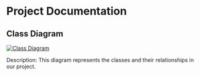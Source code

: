 # Project Documentation

## Class Diagram

[![Class Diagram]([path_to_your_class_diagram_image](https://raw.githubusercontent.com/MoeeinAali/AP-Project/main/Diagrams/ClassDiagram/ClassDiagram.svg))](https://raw.githubusercontent.com/MoeeinAali/AP-Project/main/Diagrams/ClassDiagram/ClassDiagram.svg)

Description: This diagram represents the classes and their relationships in our project.

